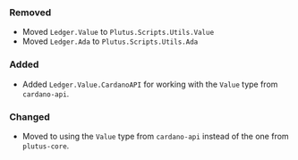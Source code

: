 ### Removed

- Moved `Ledger.Value` to `Plutus.Scripts.Utils.Value`
- Moved `Ledger.Ada` to `Plutus.Scripts.Utils.Ada`

### Added

- Added `Ledger.Value.CardanoAPI` for working with the `Value` type from `cardano-api`.

### Changed

- Moved to using the `Value` type from `cardano-api` instead of the one from `plutus-core`.